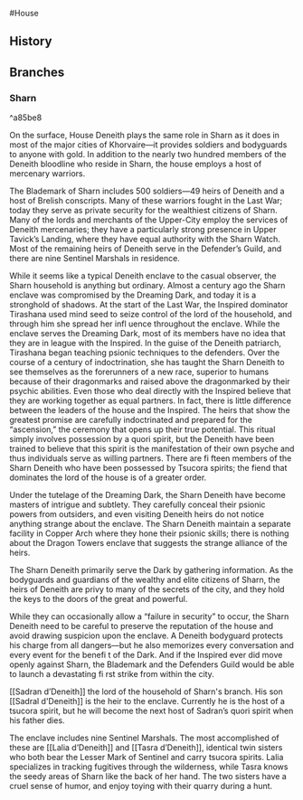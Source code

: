 #House

## History

## Branches
### Sharn

^a85be8

On the surface, House Deneith plays the same role in Sharn as it does in most of the major cities of Khorvaire—it provides soldiers and bodyguards to anyone with gold. In addition to the nearly two hundred members of the Deneith bloodline who reside in Sharn, the house employs a host of mercenary warriors.

The Blademark of Sharn includes 500 soldiers—49 heirs of Deneith and a host of Brelish conscripts. Many of these warriors fought in the Last War; today they serve as private security for the wealthiest citizens of Sharn. Many of the lords and merchants of the Upper-City employ the services of Deneith mercenaries; they have a particularly strong presence in Upper Tavick’s Landing, where they have equal authority with the Sharn Watch. Most of the remaining heirs of Deneith serve in the Defender’s Guild, and there are nine Sentinel Marshals in residence.

While it seems like a typical Deneith enclave to the casual observer, the Sharn household is anything but ordinary. Almost a century ago the Sharn enclave was compromised by the Dreaming Dark, and today it is a stronghold of shadows. At the start of the Last War, the Inspired dominator Tirashana used mind seed to seize control of the lord of the household, and through him she spread her infl uence throughout the enclave. While the enclave serves the Dreaming Dark, most of its members have no idea that they are in league with the Inspired. In the guise of the Deneith patriarch, Tirashana began teaching psionic techniques to the defenders. Over the course of a century of indoctrination, she has taught the Sharn Deneith to see themselves as the forerunners of a new race, superior to humans because of their dragonmarks and raised above the dragonmarked by their psychic abilities. Even those who deal directly with the Inspired believe that they are working together as equal partners. In fact, there is little difference between the leaders of the house and the Inspired. The heirs that show the greatest promise are carefully indoctrinated and prepared for the “ascension,” the ceremony that opens up their true potential. This ritual simply involves possession by a quori spirit, but the Deneith have been trained to believe that this spirit is the manifestation of their own psyche and thus individuals serve as willing partners. There are fi fteen members of the Sharn Deneith who have been possessed by Tsucora spirits; the fiend that dominates the lord of the house is of a greater order.

Under the tutelage of the Dreaming Dark, the Sharn Deneith have become masters of intrigue and subtlety. They carefully conceal their psionic powers from outsiders, and even visiting Deneith heirs do not notice anything strange about the enclave. The Sharn Deneith maintain a separate facility in Copper Arch where they hone their psionic skills; there is nothing about the Dragon Towers enclave that suggests the strange alliance of the heirs.

The Sharn Deneith primarily serve the Dark by gathering information. As the bodyguards and guardians of the wealthy and elite citizens of Sharn, the heirs of Deneith are privy to many of the secrets of the city, and they hold the keys to the doors of the great and powerful.

While they can occasionally allow a “failure in security” to occur, the Sharn Deneith need to be careful to preserve the reputation of the house and avoid drawing suspicion upon the enclave. A Deneith bodyguard protects his charge from all dangers—but he also memorizes every conversation and every event for the benefi t of the Dark. And if the Inspired ever did move openly against Sharn, the Blademark and the Defenders Guild would be able to launch a devastating fi rst strike from within the city.

[[Sadran d’Deneith]] the lord of the household of Sharn's branch. His son [[Sadral d'Deneith]] is the heir to the enclave. Currently he is the host of a tsucora spirit, but he will become the next host of Sadran’s quori spirit when his father dies.

The enclave includes nine Sentinel Marshals. The most accomplished of these are [[Lalia d’Deneith]] and [[Tasra d’Deneith]], identical twin sisters who both bear the Lesser Mark of Sentinel and carry tsucora spirits. Lalia specializes in tracking fugitives through the wilderness, while Tasra knows the seedy areas of Sharn like the back of her hand. The two sisters have a cruel sense of humor, and enjoy toying with their quarry during a hunt.